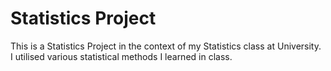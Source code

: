 # Statistics Project
This is a Statistics Project in the context of my Statistics class at University. I utilised various statistical methods I learned in class. 
